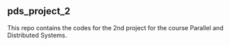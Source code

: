 ## pds_project_2

This repo contains the codes for the 2nd project for the course Parallel and Distributed Systems.
